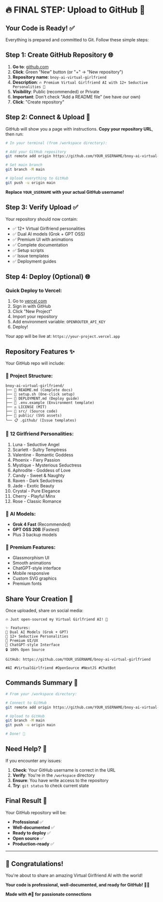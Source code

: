 # 🔥 FINAL STEP: Upload to GitHub 💋

## Your Code is Ready! ✅

Everything is prepared and committed to Git. Follow these simple steps:

## Step 1: Create GitHub Repository 🌐

1. **Go to**: [github.com](https://github.com)
2. **Click**: Green "New" button (or "+" → "New repository")
3. **Repository name**: `bnoy-ai-virtual-girlfriend`
4. **Description**: `🔥 Premium Virtual Girlfriend AI with 12+ Seductive Personalities 💋`
5. **Visibility**: Public (recommended) or Private
6. **Important**: Don't check "Add a README file" (we have our own)
7. **Click**: "Create repository"

## Step 2: Connect & Upload 🚀

GitHub will show you a page with instructions. **Copy your repository URL**, then run:

```bash
# In your terminal (from /workspace directory):

# Add your GitHub repository
git remote add origin https://github.com/YOUR_USERNAME/bnoy-ai-virtual-girlfriend.git

# Set main branch
git branch -M main

# Upload everything to GitHub
git push -u origin main
```

**Replace `YOUR_USERNAME` with your actual GitHub username!**

## Step 3: Verify Upload ✅

Your repository should now contain:
- ✅ 12+ Virtual Girlfriend personalities
- ✅ Dual AI models (Grok + GPT OSS)
- ✅ Premium UI with animations
- ✅ Complete documentation
- ✅ Setup scripts
- ✅ Issue templates
- ✅ Deployment guides

## Step 4: Deploy (Optional) 🌐

### Quick Deploy to Vercel:
1. Go to [vercel.com](https://vercel.com)
2. Sign in with GitHub
3. Click "New Project"
4. Import your repository
5. Add environment variable: `OPENROUTER_API_KEY`
6. Deploy!

Your app will be live at: `https://your-project.vercel.app`

## Repository Features ✨

Your GitHub repo will include:

### 📁 **Project Structure**:
```
bnoy-ai-virtual-girlfriend/
├── 📖 README.md (Complete docs)
├── 🚀 setup.sh (One-click setup)
├── 📝 DEPLOYMENT.md (Deploy guide)
├── 🔧 .env.example (Environment template)
├── ⚖️ LICENSE (MIT)
├── 🧩 src/ (Source code)
├── 🎨 public/ (SVG assets)
└── 📋 .github/ (Issue templates)
```

### 💋 **12 Girlfriend Personalities**:
1. Luna - Seductive Angel
2. Scarlett - Sultry Temptress  
3. Valentine - Romantic Goddess
4. Phoenix - Fiery Passion
5. Mystique - Mysterious Seductress
6. Aphrodite - Goddess of Love
7. Candy - Sweet & Naughty
8. Raven - Dark Seductress
9. Jade - Exotic Beauty
10. Crystal - Pure Elegance
11. Cherry - Playful Minx
12. Rose - Classic Romance

### 🤖 **AI Models**:
- **Grok 4 Fast** (Recommended)
- **GPT OSS 20B** (Fastest)
- Plus 3 backup models

### 🎨 **Premium Features**:
- Glassmorphism UI
- Smooth animations  
- ChatGPT-style interface
- Mobile responsive
- Custom SVG graphics
- Premium fonts

## Share Your Creation 📱

Once uploaded, share on social media:

```
🔥 Just open-sourced my Virtual Girlfriend AI! 💋

✨ Features:
🤖 Dual AI Models (Grok + GPT)
💋 12+ Seductive Personalities
🎨 Premium UI/UX
💬 ChatGPT-style Interface
🔒 100% Open Source

GitHub: https://github.com/YOUR_USERNAME/bnoy-ai-virtual-girlfriend

#AI #VirtualGirlfriend #OpenSource #NextJS #ChatBot
```

## Commands Summary 📝

```bash
# From your /workspace directory:

# Connect to GitHub
git remote add origin https://github.com/YOUR_USERNAME/bnoy-ai-virtual-girlfriend.git

# Upload to GitHub  
git branch -M main
git push -u origin main

# Done! 🎉
```

## Need Help? 🤝

If you encounter any issues:

1. **Check**: Your GitHub username is correct in the URL
2. **Verify**: You're in the `/workspace` directory  
3. **Ensure**: You have write access to the repository
4. **Try**: `git status` to check current state

## Final Result 🎯

Your GitHub repository will be:
- **Professional** ✅
- **Well-documented** ✅  
- **Ready to deploy** ✅
- **Open source** ✅
- **Production-ready** ✅

---

## 🎉 Congratulations! 

You're about to share an amazing Virtual Girlfriend AI with the world! 

**Your code is professional, well-documented, and ready for GitHub! 💋🔥**

**Made with 🔥💋 for passionate connections**